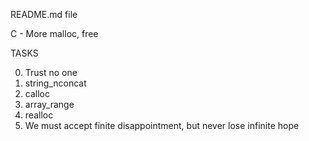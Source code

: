 README.md file


C - More malloc, free
		
TASKS
		
0. Trust no one
1. string_nconcat
2. calloc
3. array_range
4. realloc
5. We must accept finite disappointment, but never lose infinite hope
